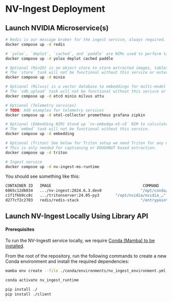 # NV-Ingest Deployment

## Launch NVIDIA Microservice(s)

```bash
# Redis is our message broker for the ingest service, always required.
docker compose up -d redis

# `yolox`, `deplot`, `cached`, and `paddle` are NIMs used to perform table and chart extraction.
docker compose up -d yolox deplot cached paddle

# Optional (MinIO) is an object store to store extracted images, tables, and charts, by default it is commented out in the docker compose file.
# The `store` task will not be functional without this service or external s3 compliant object store.
docker compose up -d minio

# Optional (Milvus) is a vector database to embeddings for multi-model extractions, by default it is commented out in the docker compose file.
# The `vdb_upload` task will not be functional without this serivce or external Milvus database.
docker compose up -d etcd minio milvus attu

# Optional (Telemetry services)
# TODO: Add examples for telemetry services
docker compose up -d otel-collector prometheus grafana zipkin

# Optional (Embedding NIM) Stand up `nv-embedqa-e5-v5` NIM to calculate embeddings for extracted content.
# The `embed` task will not be functional without this service.
docker compose up -d embedding

# Optional (Triton) See below for Triton setup we need Triton for any model inference
# This is only needed for captioning or DOUGHNUT based extraction.
docker compose up -d triton

# Ingest service
docker compose up -d nv-ingest-ms-runtime
```

You should see something like this:

```bash
CONTAINER ID   IMAGE                                        COMMAND                 CREATED        STATUS                PORTS                              NAMES
6065c12d6034   .../nv-ingest:2024.6.3.dev0                 "/opt/conda/bin/tini…"   6 hours ago    Up 6 hours                                               nv-ingest-ms-runtime-1
c1f1f6b9cc8c   .../tritonserver:24.05-py3       "/opt/nvidia/nvidia_…"   5 days ago     Up 8 hours            0.0.0.0:8000-8002->8000-8002/tcp   devin-nv-ingest-triton-1
d277cf2c2703   redis/redis-stack                           "/entrypoint.sh"         2 weeks ago    Up 8 hours            0.0.0.0:6379->6379/tcp, 8001/tcp   devin-nv-ingest-redis-1
```

## Launch NV-Ingest Locally Using Library API

#### Prerequisites
To run the NV-Ingestt service locally, we require [Conda (Mamba) to be installed](https://mamba.readthedocs.io/en/latest/installation/mamba-installation.html).

From the root of the repository, run the following commands to create a new Conda environment and install the required dependencies:

```bash
mamba env create --file ./conda/environments/nv_ingest_environment.yml --name nv_ingest_runtime

conda activate nv_ingest_runtime

pip install ./
pip install ./client
```